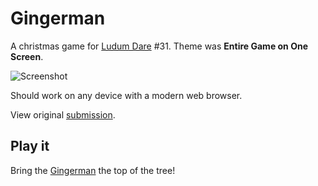 Gingerman
=========

A christmas game for [Ludum Dare](http://ludumdare.com) #31.
Theme was __Entire Game on One Screen__.

![Screenshot](http://markusfisch.github.io/Gingerman/screenshot.png)

Should work on any device with a modern web browser.

View original
[submission](http://ludumdare.com/compo/ludum-dare-31/?action=preview&uid=19466).

Play it
-------

Bring the [Gingerman](http://hhsw.de/sites/gingerman) the top of the tree!
